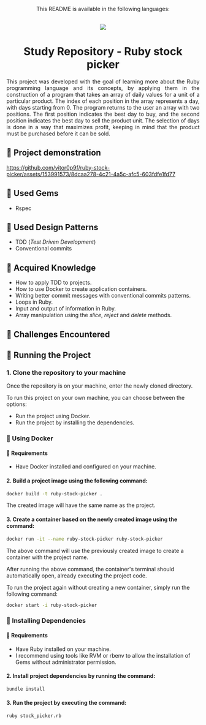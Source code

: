 <div align = "center">
  <p>This README is available in the following languages:</p>
  <br/>
  
  <a href = "https://github.com/vitor0p9f/ruby-stock-picker/blob/main/README.md" target="_blank">
    <img src="https://img.shields.io/badge/Language-Portuguese-green"/>
  </a>
</div>

<div align="center">
  
  # Study Repository - Ruby stock picker
</div>

<p align="justify">
  This project was developed with the goal of learning more about the Ruby programming language and its concepts, by applying them in the construction of a program that takes an array of daily values for a unit of a particular product. The index of each position in the array represents a day, with days starting from 0. The program returns to the user an array with two positions. The first position indicates the best day to buy, and the second position indicates the best day to sell the product unit. The selection of days is done in a way that maximizes profit, keeping in mind that the product must be purchased before it can be sold.
</p>

## :movie_camera: Project demonstration

https://github.com/vitor0p9f/ruby-stock-picker/assets/153991573/8dcaa278-4c21-4a5c-afc5-603fdfe1fd77

## :gem: Used Gems

* Rspec

## :page_facing_up: Used Design Patterns

* TDD (_Test Driven Development_)
* Conventional commits

## :pushpin: Acquired Knowledge

* How to apply TDD to projects.
* How to use Docker to create application containers.
* Writing better commit messages with conventional commits patterns.
* Loops in Ruby.
* Input and output of information in Ruby.
* Array manipulation using the _slice_, _reject_ and _delete_ methods.

## :triangular_flag_on_post: Challenges Encountered

## :rocket: Running the Project 

### 1. Clone the repository to your machine

Once the repository is on your machine, enter the newly cloned directory.

To run this project on your own machine, you can choose between the options:

* Run the project using Docker.
* Run the project by installing the dependencies.

### :whale2: Using Docker

#### :construction: Requirements

* Have Docker installed and configured on your machine.

#### 2. Build a project image using the following command:

```bash
docker build -t ruby-stock-picker .
```

The created image will have the same name as the project.

#### 3. Create a container based on the newly created image using the command:

```bash
docker run -it --name ruby-stock-picker ruby-stock-picker
```

The above command will use the previously created image to create a container with the project name.

After running the above command, the container's terminal should automatically open, already executing the project code.

To run the project again without creating a new container, simply run the following command:

```bash
docker start -i ruby-stock-picker
```

### :link: Installing Dependencies

#### :construction: Requirements

* Have Ruby installed on your machine.
* I recommend using tools like RVM or rbenv to allow the installation of Gems without administrator permission.

#### 2. Install project dependencies by running the command:

```bash
bundle install
```

#### 3. Run the project by executing the command:

```bash
ruby stock_picker.rb
```
